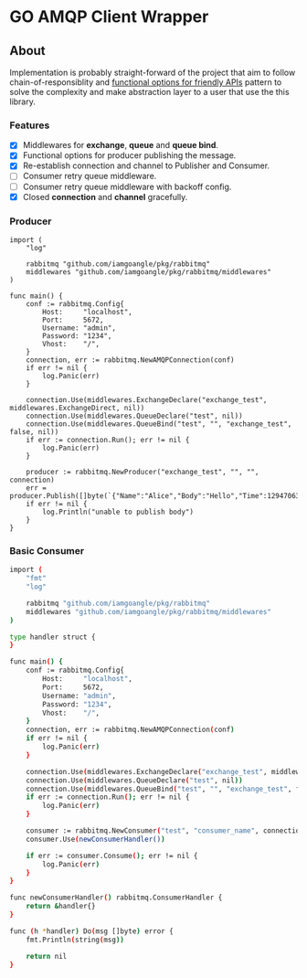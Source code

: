 # GO AMQP Client Wrapper

## About

Implementation is probably straight-forward of the project that aim to follow chain-of-responsiblity and [functional options for friendly APIs](https://dave.cheney.net/2014/10/17/functional-options-for-friendly-apis) pattern to solve the complexity and make abstraction layer to a user that use the this library.

### Features

- [x] Middlewares for **exchange**, **queue** and **queue bind**.
- [x] Functional options for producer publishing the message.
- [x] Re-establish connection and channel to Publisher and Consumer.
- [ ] Consumer retry queue middleware.
- [ ] Consumer retry queue middleware with backoff config.
- [x] Closed **connection** and **channel** gracefully.

### Producer

```shell
import (
	"log"

	rabbitmq "github.com/iamgoangle/pkg/rabbitmq"
	middlewares "github.com/iamgoangle/pkg/rabbitmq/middlewares"
)

func main() {
	conf := rabbitmq.Config{
		Host:     "localhost",
		Port:     5672,
		Username: "admin",
		Password: "1234",
		Vhost:    "/",
	}
	connection, err := rabbitmq.NewAMQPConnection(conf)
	if err != nil {
		log.Panic(err)
	}

	connection.Use(middlewares.ExchangeDeclare("exchange_test", middlewares.ExchangeDirect, nil))
	connection.Use(middlewares.QueueDeclare("test", nil))
	connection.Use(middlewares.QueueBind("test", "", "exchange_test", false, nil))
	if err := connection.Run(); err != nil {
		log.Panic(err)
	}

	producer := rabbitmq.NewProducer("exchange_test", "", "", connection)
	err = producer.Publish([]byte(`{"Name":"Alice","Body":"Hello","Time":1294706395881547000}`))
	if err != nil {
		log.Println("unable to publish body")
	}
}
```

### Basic Consumer

```sh
import (
	"fmt"
	"log"

	rabbitmq "github.com/iamgoangle/pkg/rabbitmq"
	middlewares "github.com/iamgoangle/pkg/rabbitmq/middlewares"
)

type handler struct {
}

func main() {
	conf := rabbitmq.Config{
		Host:     "localhost",
		Port:     5672,
		Username: "admin",
		Password: "1234",
		Vhost:    "/",
	}
	connection, err := rabbitmq.NewAMQPConnection(conf)
	if err != nil {
		log.Panic(err)
	}

	connection.Use(middlewares.ExchangeDeclare("exchange_test", middlewares.ExchangeDirect, nil))
	connection.Use(middlewares.QueueDeclare("test", nil))
	connection.Use(middlewares.QueueBind("test", "", "exchange_test", false, nil))
	if err := connection.Run(); err != nil {
		log.Panic(err)
	}

	consumer := rabbitmq.NewConsumer("test", "consumer_name", connection)
	consumer.Use(newConsumerHandler())

	if err := consumer.Consume(); err != nil {
		log.Panic(err)
	}
}

func newConsumerHandler() rabbitmq.ConsumerHandler {
	return &handler{}
}

func (h *handler) Do(msg []byte) error {
	fmt.Println(string(msg))

	return nil
}
```

